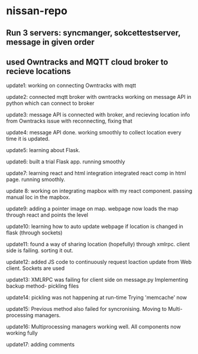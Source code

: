 # nissan-repo

## Run 3 servers: syncmanger, sokcettestserver, message in given order
## used Owntracks and MQTT cloud broker to recieve locations

update1:
working on connecting Owntracks with mqtt

update2:
connected mqtt broker with owntracks
working on message API in python which can connect to broker

update3:
message API is connected with broker, and recieving location info from Owntracks
issue with reconnecting, fixing that

update4:
message API done. working smoothly to collect location every time it is updated.

update5:
learning about Flask.

update6:
built a trial Flask app. running smoothly

update7:
learning react and html integration
integrated react comp in html page. running smoothly.


update 8:
working on integrating mapbox with my react component.
passing manual loc in the mapbox.

update9:
adding a pointer image on map.
webpage now loads the map through react and points the level

update10:
learning how to auto update webpage if location is changed in flask (through sockets)

update11:
found a way of sharing location (hopefully) through xmlrpc. client side is failing. sorting it out.

update12:
added JS code to continuously request loaction update from Web client.
Sockets are used

update13:
XMLRPC was failing for client side on message.py
Implementing backup method- pickling files

update14:
pickling was not happening at run-time
Trying 'memcache' now

update15:
Previous method also failed for syncronising.
Moving to Multi-processing managers.

update16:
Multiprocessing managers working well. 
All components now working fully

update17:
adding comments
